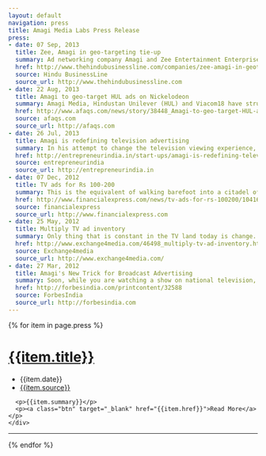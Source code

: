 ```yaml
---
layout: default
navigation: press
title: Amagi Media Labs Press Release
press: 
- date: 07 Sep, 2013
  title: Zee, Amagi in geo-targeting tie-up
  summary: Ad networking company Amagi and Zee Entertainment Enterprises have partnered to bring ‘geo-targeting’ on the latter’s general entertainment channel, Zee TV. Geo-targeting allows advertisers to target specific geographies on national TV channels. Amagi provides geo-targeting solutions for over 15 channels spanning news, movies, sports, music and lifestyle. A press release from Amagi, quoting Ashish Sehgal, Chief Sales Officer, Zee TV, says "Thanks to the Amagi tie-up, Zee can now make available a whole new set of targeting options for advertisers. Zee TV is also looking to increase its client base through geo targeting, which will help local clients target their specific markets on a large GEC."
  href: http://www.thehindubusinessline.com/companies/zee-amagi-in-geotargeting-tieup/article5104488.ece
  source: Hindu BusinessLine
  source_url: http://www.thehindubusinessline.com
- date: 22 Aug, 2013
  title: Amagi to geo-target HUL ads on Nickelodeon
  summary: Amagi Media, Hindustan Unilever (HUL) and Viacom18 have struck a deal which will enable HUL to get geo-targeted advertising on Nickelodeon. Given TRAI's recent 12-minute ruling on advertising, broadcasters and advertisers have been seeking ways to optimise their return on investment and stretch the time within the limited inventory, and this is a step towards it.
  href: http://www.afaqs.com/news/story/38448_Amagi-to-geo-target-HUL-ads-on-Nickelodeon
  source: afaqs.com
  source_url: http://afaqs.com
- date: 26 Jul, 2013
  title: Amagi is redefining television advertising
  summary: In his attempt to change the television viewing experience, Srinivasan, Vidhya Srinivasan and Baskar Subramanian, co-founders of Amagi, have developed a technology platform for customizing television (TV) advertisements. This is something akin to what Google did to online advertising with Google Adwords.
  href: http://entrepreneurindia.in/start-ups/amagi-is-redefining-television-advertising/20972/
  source: entrepreneurindia
  source_url: http://entrepreneurindia.in
- date: 07 Dec, 2012
  title: TV ads for Rs 100-200
  summary: This is the equivalent of walking barefoot into a citadel of the filthy rich. A little known start-up has barged into the big boys club of TV advertising, and is threatening to break open the door to the masses of micro, small and medium enterprises. The four-year-old outfit, named Amagi Media Lab, already does half a million seconds of advertising a month on various TV channels, and is the largest customer of many broadcasters, ahead of the likes of a Hindustan Unilever or a P&G.
  href: http://www.financialexpress.com/news/tv-ads-for-rs-100200/1041610/0
  source: financialexpress
  source_url: http://www.financialexpress.com
- date: 25 May, 2012
  title: Multiply TV ad inventory
  summary: Only thing that is constant in the TV land today is change. In the next few years, the TV industry of India will look far different from what it is today.  The big drivers for this change are digitisation drive by the government, ushering in of HD channels and rationalisation in terms of advertising and content time that is being driven by TRAI.
  href: http://www.exchange4media.com/46498_multiply-tv-ad-inventory.html
  source: Exchange4media
  source_url: http://www.exchange4media.com/
- date: 27 Mar, 2012
  title: Amagi's New Trick for Broadcast Advertising
  summary: Soon, while you are watching a show on national television, you might find yourself watching an advert for the mom-and-pop store down your road. In fact, even today while watching some channels, you might be watching advertising that is being aired only in your city. At the same time, your friend in another city who is watching the same show could be watching a different ad. The company behind this technology is the relatively unknown Bangalore-headquartered Amagi Media Labs. This four-year-old company is gradually disrupting the conventional wisdom and business model around TV advertising in India. 
  href: http://forbesindia.com/printcontent/32588
  source: ForbesIndia
  source_url: http://forbesindia.com
---
```

	
<div class="main-content">
  {% for item in page.press %}
  <!-- Start Post --> 
  <div class="clearfix">
    <h1 class="four-fifths right last"><a target="_blank" href="{{item.href}}">{{item.title}}</a></h1>
    <!-- Start Meta -->
    <aside class="left-aside left fifth">
    <ul class="meta">
      <li>{{item.date}}</li>
      <li><a target="_blank" href="{{item.source_url}}">{{item.source}}</a></li>
    </ul>	
    </aside> 
    <div class="four-fifths right last">

      <p>{{item.summary}}</p>
      <p><a class="btn" target="_blank" href="{{item.href}}">Read More</a></p>
    </div>
  </div>

  <hr/>
  {% endfor %}

</div>
